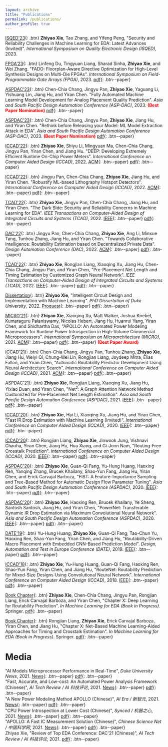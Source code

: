 ```yaml
---
layout: archive
title: "Publications"
permalink: /publications/
author_profile: true
---
```


[ISQED'23](#Button){: .btn} **Zhiyao Xie**, Tao Zhang, and Yifeng Peng, "Security and Reliability Challenges in Machine Learning for EDA: Latest Advances (Invited)". *International Symposium on Quality Electronic Design (ISQED)*, 2023. 

[FPGA'23](#Button){: .btn} Linfeng Du, Tingyuan Liang, Sharad Sinha, **Zhiyao Xie**, and Wei Zhang. "FADO: Floorplan-Aware Directive Optimization for High-Level Synthesis Designs on Multi-Die FPGAs". *International Symposium on Field-Programmable Gate Arrays (FPGA)*, 2023. [pdf](http://zhiyaoxie.github.io/files/FPGA23_FADO.pdf){: .btn--paper}

[ASPDAC'23](#Button){: .btn} Chen-Chia Chang, Jingyu Pan, **Zhiyao Xie**, Yaguang Li, Yishuang Lin, Jiang Hu, and Yiran Chen. "Fully Automated Machine Learning Model Development for Analog Placement Quality Prediction". *Asia and South Pacific Design Automation Conference (ASP-DAC)*, 2023. <span style="color:red">**(Best Paper Nomination)**</span> [pdf](http://zhiyaoxie.github.io/files/ASPDAC23_NAS_Analog.pdf){: .btn--paper} 

[ASPDAC'23](#Button){: .btn} Chen-Chia Chang, Jingyu Pan, **Zhiyao Xie**, Jiang Hu, and Yiran Chen. "Rethink before Releasing your Model: ML Model Extraction Attack in EDA". *Asia and South Pacific Design Automation Conference (ASP-DAC)*, 2023. <span style="color:red">**(Best Paper Nomination)**</span> [pdf](http://zhiyaoxie.github.io/files/ASPDAC23_Model_Extraction.pdf){: .btn--paper} 

[ICCAD'22](#Button){: .btn} **Zhiyao Xie**, Shiyu Li, Mingyuan Ma, Chen-Chia Chang, Jingyu Pan, Yiran Chen, and Jiang Hu. "DEEP: Developing Extremely Efficient Runtime On-Chip Power Meters". *International Conference on Computer Aided Design (ICCAD)*, 2022. [ACM](https://dl.acm.org/doi/10.1145/3508352.3549427){: .btn--paper} [pdf](http://zhiyaoxie.github.io/files/ICCAD22_DEEP.pdf){: .btn--paper} 

[ICCAD'22](#Button){: .btn} Jingyu Pan, Chen-Chia Chang, **Zhiyao Xie**, Jiang Hu, and Yiran Chen. "Robustify ML-based Lithography Hotspot Detectors". *International Conference on Computer Aided Design (ICCAD)*, 2022. [ACM](https://dl.acm.org/doi/10.1145/3508352.3549389){: .btn--paper} [pdf](http://zhiyaoxie.github.io/files/ICCAD22_Robust.pdf){: .btn--paper}    

[TCAD'22](#Button){: .btn} **Zhiyao Xie**, Jingyu Pan, Chen-Chia Chang, Jiang Hu, and Yiran Chen. "The Dark Side: Security and Reliability Concerns in Machine Learning for EDA". *IEEE Transactions on Computer-Aided Design of Integrated Circuits and Systems (TCAD)*, 2022. [IEEE](https://ieeexplore.ieee.org/document/9858101){: .btn--paper} [pdf](http://zhiyaoxie.github.io/files/TCAD22_Dark.pdf){: .btn--paper} 

[DAC'22](#Button){: .btn} Jingyu Pan, Chen-Chia Chang, **Zhiyao Xie**, Ang Li, Minxue Tang, Tunhou Zhang, Jiang Hu, and Yiran Chen. "Towards Collaborative Intelligence: Routability Estimation based on Decentralized Private Data". *Design Automation Conference (DAC)*, 2022. [ACM](https://dl.acm.org/doi/abs/10.1145/3489517.3530578){: .btn--paper} [pdf](http://zhiyaoxie.github.io/files/DAC22_FL.pdf){: .btn--paper} 

[TCAD'22](#Button){: .btn} **Zhiyao Xie**, Rongjian Liang, Xiaoqing Xu, Jiang Hu, Chen-Chia Chang, Jingyu Pan, and Yiran Chen, "Pre-Placement Net Length and Timing Estimation by Customized Graph Neural Network". *IEEE Transactions on Computer-Aided Design of Integrated Circuits and Systems (TCAD)*, 2022. [IEEE](https://ieeexplore.ieee.org/document/9707500){: .btn--paper} [pdf](http://zhiyaoxie.github.io/files/TCAD21_Time.pdf){: .btn--paper} 

[Dissertation](#Button){: .btn} **Zhiyao Xie**, "Intelligent Circuit Design and Implementation with Machine Learning". *PhD Dissertation of Duke University*, 2022. [Proquest](https://www.proquest.com/docview/2671665310?pq-origsite=gscholar&fromopenview=true){: .btn--paper} [pdf](http://zhiyaoxie.github.io/files/Dissertation22.pdf){: .btn--paper}

[MICRO'21](#Button){: .btn} **Zhiyao Xie**, Xiaoqing Xu, Matt Walker, Joshua Knebel, Kumaraguru Palaniswamy, Nicolas Hebert, Jiang Hu, Huanrui Yang, Yiran Chen, and Shidhartha Das, "APOLLO: An Automated Power Modeling Framework for Runtime Power Introspection in High-Volume Commercial Microprocessors". *International Symposium on Microarchitecture (MICRO)*, 2021. [ACM](https://dl.acm.org/doi/abs/10.1145/3466752.3480064){: .btn--paper} [pdf](http://zhiyaoxie.github.io/files/MICRO21_APOLLO.pdf){: .btn--paper} <span style="color:red">**(Best Paper Award)**</span>

[ICCAD'21](#Button){: .btn} Chen-Chia Chang, Jingyu Pan, Tunhou Zhang, **Zhiyao Xie**, Jiang Hu, Weiyi Qi, Chung-Wei Lin, Rongjian Liang, Joydeep Mitra, Elias Fallon, and Yiran Chen, "Automatic Routability Predictor Development Using Neural Architecture Search". *International Conference on Computer Aided Design (ICCAD)*, 2021. [ACM](https://dl.acm.org/doi/10.1109/ICCAD51958.2021.9643483){: .btn--paper} [pdf](http://zhiyaoxie.github.io/files/ICCAD21_NAS.pdf){: .btn--paper} 

[ASPDAC'21](#Button){: .btn} **Zhiyao Xie**, Rongjian Liang, Xiaoqing Xu, Jiang Hu, Yixiao Duan, and Yiran Chen, "Net$^2$: A Graph Attention Network Method Customized for Pre-Placement Net Length Estimation". *Asia and South Pacific Design Automation Conference (ASPDAC)*, 2021. [IEEE](https://ieeexplore.ieee.org/abstract/document/9371657){: .btn--paper} [pdf](http://zhiyaoxie.github.io/files/ASPDAC21_Net2.pdf){: .btn--paper}    

[ICCAD'20](#Button){: .btn} **Zhiyao Xie**, Hai Li, Xiaoqing Xu, Jiang Hu, and Yiran Chen, "Fast IR Drop Estimation with Machine Learning (Invited)". *International Conference on Computer Aided Design (ICCAD)*, 2020. [IEEE](https://ieeexplore.ieee.org/document/9256803){: .btn--paper} [pdf](http://zhiyaoxie.github.io/files/ICCAD20_IR.pdf){: .btn--paper}    

[ICCAD'20](#Button){: .btn} Rongjian Liang, **Zhiyao Xie**, Jinwook Jung, Vishnavi Chauha, Yiran Chen, Jiang Hu, Hua Xiang, and Gi-Joon Nam, "Routing-Free Crosstalk Prediction". *International Conference on Computer Aided Design (ICCAD)*, 2020. [IEEE](https://ieeexplore.ieee.org/document/9256755){: .btn--paper} [pdf](http://zhiyaoxie.github.io/files/ICCAD20_Crosstalk.pdf){: .btn--paper}     

[ASPDAC'20](#Button){: .btn} **Zhiyao Xie**, Guan-Qi Fang, Yu-Hung Huang, Haoxing Ren, Yanqing Zhang, Brucek Khailany, Shao-Yun Fang, Jiang Hu, Yiran Chen, and Erick Carvajal Barboza, "FIST: A Feature-Importance Sampling and Tree-Based Method for Automatic Design Flow Parameter Tuning". *Asia and South Pacific Design Automation Conference (ASPDAC)*, 2020. [IEEE](https://ieeexplore.ieee.org/document/9045201){: .btn--paper} [pdf](http://zhiyaoxie.github.io/files/ASPDAC20_FIST.pdf){: .btn--paper}    

[ASPDAC'20](#Button){: .btn} **Zhiyao Xie**, Haoxing Ren, Brucek Khailany, Ye Sheng, Santosh Santosh, Jiang Hu, and Yiran Chen, "PowerNet: Transferable Dynamic IR Drop Estimation via Maximum Convolutional Neural Network". *Asia and South Pacific Design Automation Conference (ASPDAC)*, 2020. [IEEE](https://ieeexplore.ieee.org/document/9045574){: .btn--paper} [pdf](http://zhiyaoxie.github.io/files/ASPDAC20_PowerNet.pdf){: .btn--paper}    

[DATE'19](#Button){: .btn} Yu-Hung Huang, **Zhiyao Xie**, Guan-Qi Fang, Tao-Chun Yu, Haoxing Ren, Shao-Yun Fang, Yiran Chen, and Jiang Hu, "Routability-Driven Macro Placement with Embedded CNN-Based Prediction Model". *Design, Automation and Test in Europe Conference (DATE)*, 2019. [IEEE](https://ieeexplore.ieee.org/document/8715126){: .btn--paper} [pdf](http://zhiyaoxie.github.io/files/DATE19_Macro.pdf){: .btn--paper}   

[ICCAD'18](#Button){: .btn} **Zhiyao Xie**, Yu-Hung Huang, Guan-Qi Fang, Haoxing Ren, Shao-Yun Fang, Yiran Chen, and Jiang Hu, "RouteNet: Routability Prediction for Mixed-Size Designs Using Convolutional Neural Network". *International Conference on Computer Aided Design (ICCAD)*, 2018. [IEEE](https://ieeexplore.ieee.org/document/8587655){: .btn--paper} [pdf](http://zhiyaoxie.github.io/files/ICCAD18_RouteNet.pdf){: .btn--paper}

  [Book Chapter](#Button){: .btn} **Zhiyao Xie**, Chen-Chia Chang, Jingyu Pan, Rongjian Liang, Erick Carvajal Barboza, and Yiran Chen, "Chapter X: Deep Learning for Routability Prediction". *In Machine Learning for EDA (Book in Progress)*. Springer. [pdf](http://zhiyaoxie.github.io/files/chapter_route.pdf){: .btn--paper}

  [Book Chapter](#Button){: .btn} Rongjian Liang, **Zhiyao Xie**, Erick Carvajal Barboza, Yiran Chen, and Jiang Hu, "Chapter X: Net-Based Machine Learning-Aided Approaches for Timing and Crosstalk Estimation". *In Machine Learning for EDA (Book in Progress)*. Springer. [pdf](http://zhiyaoxie.github.io/files/chapter_net.pdf){: .btn--paper}


Media
======
"AI Models Microprocessor Performance in Real-Time", *Duke University News*, 2021. [News](https://pratt.duke.edu/about/news/apollo-microprocessor){: .btn--paper} [pdf](http://zhiyaoxie.github.io/files/media_News_Duke.pdf){: .btn--paper}    
"Fast, Accurate, and Low-cost: An Automated Power Analysis Framework (Chinese)", *AI Tech Review / AI 科技评论*, 2021. [News](https://www.leiphone.com/category/academic/fGnxkVOdi9vOEngx.html){: .btn--paper} [pdf](http://zhiyaoxie.github.io/files/media_AI_tech_review.pdf){: .btn--paper}      
"A New Power Modeling Method APOLLO (Chinese)", *AI Era / 新智元*, 2021. [News](https://www.163.com/dy/article/GMTQ7NUO0511ABV6.html){: .btn--paper} [pdf](http://zhiyaoxie.github.io/files/media_xinzhiyuan.pdf){: .btn--paper}    
"CPU Power Introspection at Lower Cost (Chinese)", *Synced / 机器之心*, 2021. [News](https://mp.weixin.qq.com/s/akzS_px1XlgqjFCbcrt0fg){: .btn--paper} [pdf](http://zhiyaoxie.github.io/files/media_jiqizhixin.pdf){: .btn--paper}    
"APOLLO: A Fast IC Measurement Solution (Chinese)", *Chinese Science Net / 中国科学网*, 2021. [News](https://news.sciencenet.cn/htmlnews/2021/12/471181.shtm){: .btn--paper} [pdf](http://zhiyaoxie.github.io/files/media_ScienceNet.pdf){: .btn--paper}     
Zhiyao Xie, "Review of Top EDA Conference: DAC'21 (Chinese)", *AI Tech Review / AI 科技评论*, 2021. [pdf](http://zhiyaoxie.github.io/files/media_AI_tech_review2.pdf){: .btn--paper}     

